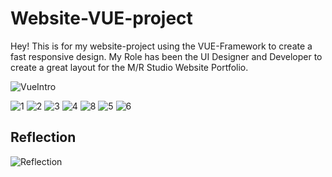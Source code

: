 # Website-VUE-project 
Hey! This is for my website-project using the VUE-Framework to create a fast responsive design. My Role has been the UI Designer and Developer to create a great layout for the M/R Studio Website Portfolio.

![VueIntro](https://github.com/user-attachments/assets/07777a9e-380e-478a-8d24-a7b340e73222)

![1](https://github.com/user-attachments/assets/d128e87e-70dc-4166-b548-1c17e064e200)
![2](https://github.com/user-attachments/assets/ed4c3e9b-77ae-4c20-9881-86f74c6860d0)
![3](https://github.com/user-attachments/assets/4a1aac38-6ec4-4767-89d4-0ee3c9b9b0d5)
![4](https://github.com/user-attachments/assets/ece84663-65e5-4cd3-bbe0-8ddc74c61082)
![8](https://github.com/user-attachments/assets/f578bd67-fd32-46ec-a496-c92341e8df92)
![5](https://github.com/user-attachments/assets/a2d46b3e-5869-4da5-9778-e30400a5dc64)
![6](https://github.com/user-attachments/assets/55880ba4-5b4d-46e2-b841-7dff15b1f1c0)




Reflection
-
![Reflection](https://github.com/user-attachments/assets/0e7c39fc-be70-4c01-849d-a1fda944ce08)
